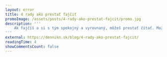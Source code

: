 ```yaml
---
layout: error
title: 4 rady ako prestať fajčiť
promoImage: /assets/posts/4-rady-ako-prestat-fajcit/promo.jpg
description: '''
	Ak fajčíš a si s tým spokojný a vyrovnaný, môžeš prestať čítať. Možno si sa sem dostal vďaka niekomu, kto si myslí, že by to mohlo byť inak a tento článok nie je pre teba. Ak ti však aspoň raz napadlo, aké dobré by bolo skoncovať s tým, no ďalej ako za túto myšlienku si sa ešte nedostal, pokračuj. Pokračuj, dokonca, aj keď si sa už o to pokúsil, ale z rôznych dôvodov ti to nevyšlo.
'''
external: https://dennikn.sk/blog/4-rady-ako-prestat-fajcit/
readingTime: 4
showCommentsCount: false
---
```

